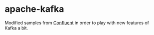 # apache-kafka

Modified samples from [Confluent](https://github.com/confluentinc/examples) in order to play with new features of Kafka a bit.
 
